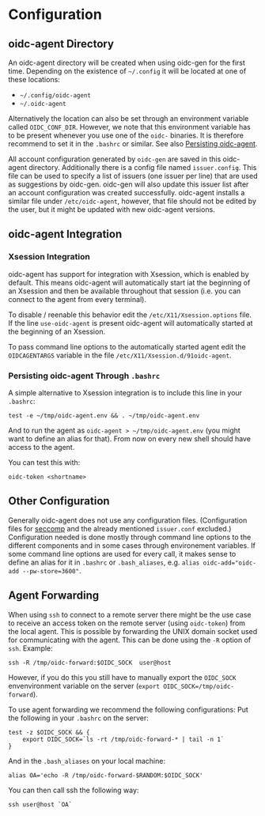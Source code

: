 # Configuration
## oidc-agent Directory
An oidc-agent directory will be created when using oidc-gen for the first time. 
Depending on the existence of ```~/.config``` it will be located at one of these
locations:
- ```~/.config/oidc-agent```
- ```~/.oidc-agent```

Alternatively the location can also be set through an environment variable
called ```OIDC_CONF_DIR```. However, we note that this environment variable has
to be present whenever you use one of the ```oidc-``` binaries. It is therefore
recommend to set it in the ```.bashrc``` or similar. See also [Persisting
oidc-agent](#persisting-oidc-agent-through-bashrc).

All account configuration generated by ```oidc-gen``` are saved in this
oidc-agent directory. Additionally there is a config file named ```issuer.config```. This file can be used to specify a list of issuers (one issuer per line) that are used as suggestions by oidc-gen. oidc-gen will also update this issuer list after an account configuration was created successfully. oidc-agent installs a similar file under ```/etc/oidc-agent```, however, that file should not be edited by the user, but it might be updated with new oidc-agent versions.

## oidc-agent Integration
### Xsession Integration
oidc-agent has support for integration with Xsession, which is enabled by
default. This means oidc-agent will automatically start iat the beginning of an 
Xsession and then be available throughout that session (i.e. you can connect to
the agent from every terminal).

To disable / reenable this behavior edit the ```/etc/X11/Xsession.options``` file. If the line ```use-oidc-agent``` is present oidc-agent will automatically started at the beginning of an Xsession.

To pass command line options to the automatically started agent edit the
```OIDCAGENTARGS``` variable in the file ```/etc/X11/Xsession.d/91oidc-agent```.

### Persisting oidc-agent Through ```.bashrc```
A simple alternative to Xsession integration is to include this line in your
`.bashrc`:
```
test -e ~/tmp/oidc-agent.env && . ~/tmp/oidc-agent.env
```
And to run the agent as `oidc-agent > ~/tmp/oidc-agent.env` (you might want to
define an alias for that).
From now on every new shell should have access to the agent. 

You can test this with:
```
oidc-token <shortname>
```

## Other Configuration
Generally oidc-agent does not use any configuration files. (Configuration files
for [seccomp](security.md#seccomp) and the already mentioned ```issuer.conf``` excluded.) 
Configuration needed is done mostly through command line options to the
different components and in some cases through environement variables.
If some command line options are used for every call, it makes sense to define
an alias for it in ```.bashrc``` or ```.bash_aliases```, e.g. ```alias oidc-add="oidc-add --pw-store=3600"```.

## Agent Forwarding
When using ```ssh``` to connect to a remote server there might be the use case
to receive an access token on the remote server (using ```oidc-token```) from
the local agent. This is possible by forwarding the UNIX domain socket used for
communicating with the agent. This can be done using the ```-R``` option of
```ssh```. Example:
```
ssh -R /tmp/oidc-forward:$OIDC_SOCK  user@host
```
However, if you do this you still have to manually export the ```OIDC_SOCK```
envenvironment variable on the server (```export
OIDC_SOCK=/tmp/oidc-forward```).

To use agent forwarding we recommend the following configurations:
Put the following in your ```.bashrc``` on the server:
```
test -z $OIDC_SOCK && {
    export OIDC_SOCK=`ls -rt /tmp/oidc-forward-* | tail -n 1`
}
```
And in the ```.bash_aliases``` on your local machine:
```
alias OA='echo -R /tmp/oidc-forward-$RANDOM:$OIDC_SOCK'
```
You can then call ssh the following way:
```
ssh user@host `OA`
```
